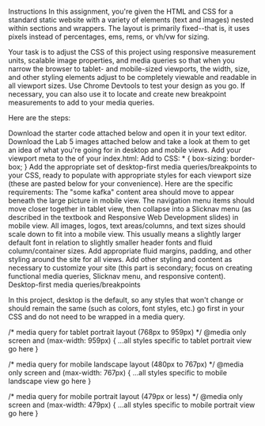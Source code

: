 Instructions
In this assignment, you're given the HTML and CSS for a standard static website with a variety of elements (text and images) nested within sections and wrappers. The layout is primarily fixed--that is, it uses pixels instead of percentages, ems, rems, or vh/vw for sizing. 

Your task is to adjust the CSS of this project using responsive measurement units, scalable image properties, and media queries so that when you narrow the browser to tablet- and mobile-sized viewports, the width, size, and other styling elements adjust to be completely viewable and readable in all viewport sizes. Use Chrome Devtools to test your design as you go. If necessary, you can also use it to locate and create new breakpoint measurements to add to your media queries.

Here are the steps:

Download the starter code attached below and open it in your text editor.
Download the Lab 5 images attached below and take a look at them to get an idea of what you're going for in desktop and mobile views.
Add your viewport meta to the <head> of your index.html: <meta name="viewport" content="width=device-width, initial-scale=1.0">
Add to CSS: * { box-sizing: border-box; }
Add the appropriate set of desktop-first media queries/breakpoints to your CSS, ready to populate with appropriate styles for each viewport size (these are pasted below for your convenience).
Here are the specific requirements:
The "some kafka" content area should move to appear beneath the large picture in mobile view.
The navigation menu items should move closer together in tablet view, then collapse into a Slicknav menu (as described in the textbook and Responsive Web Development slides) in mobile view.
All images, logos, text areas/columns, and text sizes should scale down to fit into a mobile view. This usually means a slightly larger default font in relation to slightly smaller header fonts and fluid column/container sizes.
Add appropriate fluid margins, padding, and other styling around the site for all views.
Add other styling and content as necessary to customize your site (this part is secondary; focus on creating functional media queries, Slicknav menu, and responsive content).
Desktop-first media queries/breakpoints

In this project, desktop is the default, so any styles that won't change or should remain the same (such as colors, font styles, etc.) go first in your CSS and do not need to be wrapped in a media query.
 
/* media query for tablet portrait layout (768px to 959px) */
@media only screen and (max-width: 959px) {
    ...all styles specific to tablet portrait view go here }
 
/* media query for mobile landscape layout (480px to 767px) */
@media only screen and (max-width: 767px) {
    ...all styles specific to mobile landscape view go here }
 
/* media query for mobile portrait layout (479px or less) */
@media only screen and (max-width: 479px) {
    ...all styles specific to mobile portrait view go here }
